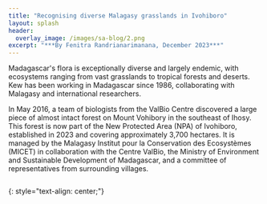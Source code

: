 ```yaml
---
title: "Recognising diverse Malagasy grasslands in Ivohiboro"
layout: splash
header:
  overlay_image: /images/sa-blog/2.png
excerpt: "***By Fenitra Randrianarimanana, December 2023***"
---
```

Madagascar's flora is exceptionally diverse and largely endemic, with ecosystems ranging from vast grasslands to tropical forests and deserts. Kew has been working in Madagascar since 1986, collaborating with Malagasy and international researchers. 

In May 2016, a team of biologists from the ValBio Centre discovered a large piece of almost intact forest on Mount Vohibory in the southeast of Ihosy. This forest is now part of the New Protected Area (NPA) of Ivohiboro, established in 2023 and covering approximately 3,700 hectares. It is managed by the Malagasy Institut pour la Conservation des Ecosystèmes (MICET) in collaboration with the Centre ValBio, the Ministry of Environment and Sustainable Development of Madagascar, and a committee of representatives from surrounding villages.

<figure style="width: 1000px" class="align-centre">
  <img src="{{ site.url }}{{ site.baseurl }}/images/iv-blog/1.png" alt="">
</figure>
{: style="text-align: center;"}


